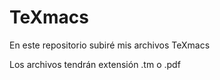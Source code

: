 # TeXmacs
En este repositorio subiré mis archivos TeXmacs

Los archivos tendrán extensión .tm o .pdf
